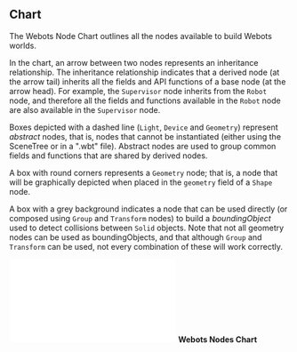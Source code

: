 ## Chart

The Webots Node Chart outlines all the nodes available to build Webots worlds.

In the chart, an arrow between two nodes represents an inheritance relationship.
The inheritance relationship indicates that a derived node (at the arrow tail)
inherits all the fields and API functions of a base node (at the arrow head).
For example, the `Supervisor` node inherits from the `Robot` node, and therefore
all the fields and functions available in the `Robot` node are also available in
the `Supervisor` node.

Boxes depicted with a dashed line (`Light`, `Device` and `Geometry`) represent
*abstract* nodes, that is, nodes that cannot be instantiated (either using the
SceneTree or in a ".wbt"  file). Abstract nodes are used to group common fields
and functions that are shared by derived nodes.

A box with round corners represents a `Geometry` node; that is, a node that will
be graphically depicted when placed in the `geometry` field of a `Shape` node.

A box with a grey background indicates a node that can be used directly (or
composed using `Group` and `Transform` nodes) to build a *boundingObject* used
to detect collisions between `Solid` objects. Note that not all geometry nodes
can be used as boundingObjects, and that although `Group` and `Transform` can be
used, not every combination of these will work correctly.

![Webots Nodes Chart](pdf/node_hierarchy.pdf)
**Webots Nodes Chart**

